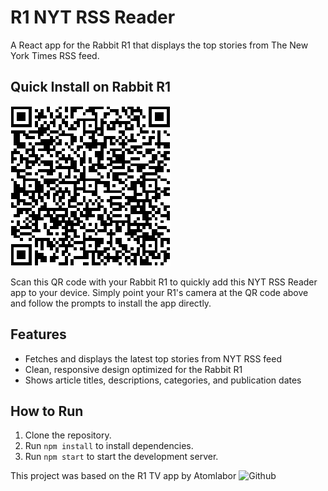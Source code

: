 # R1 NYT RSS Reader

A React app for the Rabbit R1 that displays the top stories from The New York Times RSS feed.

## Quick Install on Rabbit R1

![Download QR Code](download.png)

Scan this QR code with your Rabbit R1 to quickly add this NYT RSS Reader app to your device. Simply point your R1's camera at the QR code above and follow the prompts to install the app directly.

## Features

- Fetches and displays the latest top stories from NYT RSS feed
- Clean, responsive design optimized for the Rabbit R1
- Shows article titles, descriptions, categories, and publication dates

## How to Run

1.  Clone the repository.
2.  Run `npm install` to install dependencies.
3.  Run `npm start` to start the development server.

This project was based on the R1 TV app by Atomlabor
![Github](https://github.com/atomlabor/r1-tv?tab=readme-ov-file)
